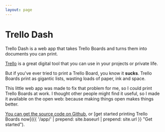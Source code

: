 ```yaml
---
layout: page
---
```


# Trello Dash

<p class="lead">Trello Dash is a web app that takes Trello Boards and turns them into documents you can print.</p>

[Trello](//trello.com "Visit Trello") is a great digital tool that you can use in your projects or private life. 

But if you've ever tried to print a Trello Board, you know it **sucks**. Trello Boards print as gigantic lists, wasting loads of paper, ink and space.

This little web app was made to fix that problem for me, so I could print Trello Boards at work. I thought other people might find it useful, so I made it available on the open web: because making things open makes things better.

[You can get the source code on Github](https://github.com/johnpeart/trello-dash "Go to the Github repository"), or [get started printing Trello Boards now]({{ '/app/' | prepend: site.baseurl | prepend: site.url }} "Get started").